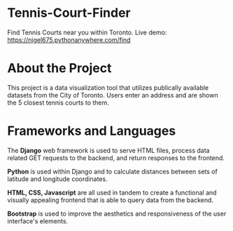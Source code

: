 # Tennis-Court-Finder
Find Tennis Courts near you within Toronto. Live demo: https://nigel675.pythonanywhere.com/find

# About the Project
This project is a data visualization tool that utilizes publically available datasets from the City of Toronto. Users enter an address and are shown the 5 closest tennis courts to them.

# Frameworks and Languages
The <b>Django</b> web framework is used to serve HTML files, process data related GET requests to the backend, and return responses to the frontend.

<b>Python</b> is used within Django and to calculate distances between sets of latitude and longitude coordinates. 

<b>HTML, CSS, Javascript</b> are all used in tandem to create a functional and visually appealing frontend that is able to query data from the backend.

<b>Bootstrap</b> is used to improve the aesthetics and responsiveness of the user interface's elements.
